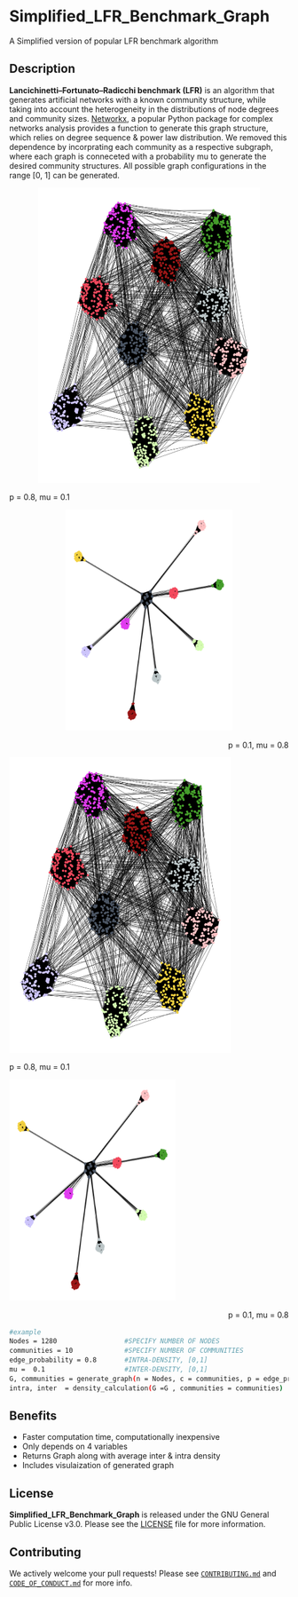 # Simplified_LFR_Benchmark_Graph
A Simplified version of popular LFR benchmark algorithm

## Description
**Lancichinetti–Fortunato–Radicchi benchmark (LFR)** is an algorithm that generates artificial networks with a known community structure, while taking into account the heterogeneity in the distributions of node degrees and community sizes. [Networkx](https://networkx.org/documentation/stable/reference/generated/networkx.generators.community.LFR_benchmark_graph.html), a popular Python package for complex networks analysis provides a function to generate this graph structure, which relies on degree sequence & power law distribution. We removed this dependence by incorprating each community as a respective subgraph, where each graph is conneceted with a probability mu to generate the desired community structures. All possible graph configurations in the range [0, 1] can be generated.

<div align="center">
  <img src="141e948f-d418-4bec-a4b6-2aef76c561a4.png" width="400px" />
  <p align="left">p = 0.8, mu = 0.1 </p>
  <img src="bae87c9f-4c18-4ed9-8541-578482b4f4ca.png" width="300px" />
  <p align="right">p = 0.1, mu = 0.8</p>
</div>

<p float="left"> 
  <img src="141e948f-d418-4bec-a4b6-2aef76c561a4.png" width="400px" />
  <p align="left">p = 0.8, mu = 0.1 </p>
  <img src="bae87c9f-4c18-4ed9-8541-578482b4f4ca.png" width="300px" />
  <p align="right">p = 0.1, mu = 0.8</p>
</p>


```bash
#example
Nodes = 1280                 #SPECIFY NUMBER OF NODES
communities = 10             #SPECIFY NUMBER OF COMMUNITIES
edge_probability = 0.8       #INTRA-DENSITY, [0,1]
mu =  0.1                    #INTER-DENSITY, [0,1]
G, communities = generate_graph(n = Nodes, c = communities, p = edge_probability, mu = mu)
intra, inter  = density_calculation(G =G , communities = communities)
```
## Benefits
- Faster computation time, computationally inexpensive
- Only depends on 4 variables
- Returns Graph along with average inter & intra density
- Includes visulaization of generated graph 

## License

**Simplified_LFR_Benchmark_Graph** is released under the GNU General Public License v3.0. Please see the [LICENSE](LICENSE) file for more information.

## Contributing

We actively welcome your pull requests! Please see [`CONTRIBUTING.md`](docs/CONTRIBUTING.md) and [`CODE_OF_CONDUCT.md`](docs/CODE_OF_CONDUCT.md) for more info.
